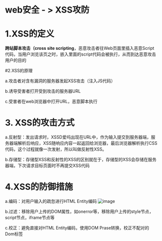
# web安全    - > XSS攻防

#

# 1.XSS的定义
**跨站脚本攻击（cross site scripting**，恶意攻击者往Web页面里插入恶意Script代码，当用户浏览该页之时，嵌入里面的script代码会被执行，从而到达恶意攻击用户的目的

#2.XSS的原理

a.攻击者对含有漏洞的服务器发起XSS攻击（注入JS代码）

b.诱导受害者打开受到攻击的服务器URL

c.受害者在web浏览器中打开URL，恶意脚本执行

# 3. XSS的攻击方式

a.反射型：发出请求时，XSSD爱吗出现在URL中，作为输入提交到服务器端，服务器端解析后响应，XSS随响应内容一起返回给浏览器，最后浏览器解析执行CSS代码，这个过程就像一次发射，所以叫做反射性XSS。

b.存储型：存储型XSS和反射性的XSS的区别就在于，存储型的XSS会存储在服务器端，下次请求目标页面时不再提交XSS代码

# 4.XSS的防御措施
a.编码：对用户输入的疏忽进行HTML Entity编码
![image](http://img.blog.csdn.net/20170418160547231?watermark/2/text/aHR0cDovL2Jsb2cuY3Nkbi5uZXQvZ2FueWluZ3hpZTEyMzQ1Ng==/font/5a6L5L2T/fontsize/400/fill/I0JBQkFCMA==/dissolve/70/gravity/SouthEast)

b.过滤：移除用户上传的DOM属性，如onerror等，移除用户上传的style节点，script节点，iframe节点等

c.校正：避免直接对HTML Entity编码，使用DOM Prase转换，校正不配对的Dom标签